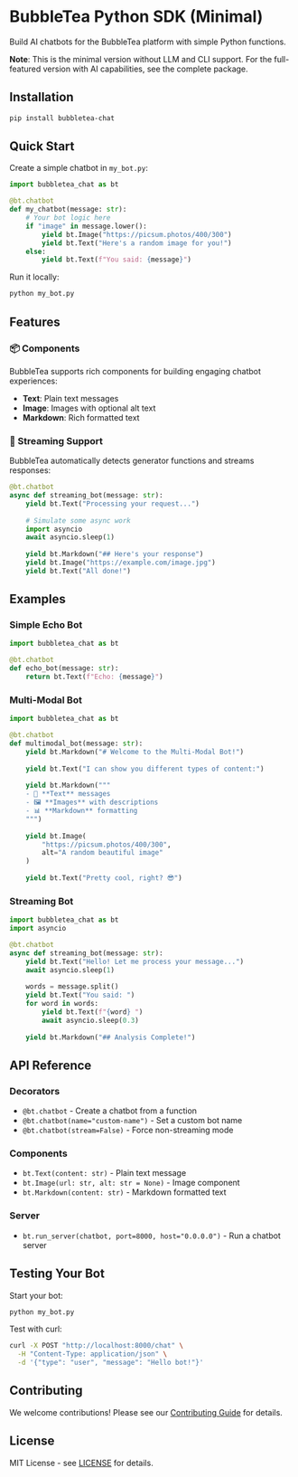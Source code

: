 # BubbleTea Python SDK (Minimal)

Build AI chatbots for the BubbleTea platform with simple Python functions.

**Note**: This is the minimal version without LLM and CLI support. For the full-featured version with AI capabilities, see the complete package.

## Installation

```bash
pip install bubbletea-chat
```

## Quick Start

Create a simple chatbot in `my_bot.py`:

```python
import bubbletea_chat as bt

@bt.chatbot
def my_chatbot(message: str):
    # Your bot logic here
    if "image" in message.lower():
        yield bt.Image("https://picsum.photos/400/300")
        yield bt.Text("Here's a random image for you!")
    else:
        yield bt.Text(f"You said: {message}")
```

Run it locally:

```bash
python my_bot.py
```

## Features

### 📦 Components

BubbleTea supports rich components for building engaging chatbot experiences:

- **Text**: Plain text messages
- **Image**: Images with optional alt text  
- **Markdown**: Rich formatted text

### 🔄 Streaming Support

BubbleTea automatically detects generator functions and streams responses:

```python
@bt.chatbot
async def streaming_bot(message: str):
    yield bt.Text("Processing your request...")
    
    # Simulate some async work
    import asyncio
    await asyncio.sleep(1)
    
    yield bt.Markdown("## Here's your response")
    yield bt.Image("https://example.com/image.jpg")
    yield bt.Text("All done!")
```

## Examples

### Simple Echo Bot

```python
import bubbletea_chat as bt

@bt.chatbot
def echo_bot(message: str):
    return bt.Text(f"Echo: {message}")
```

### Multi-Modal Bot

```python
import bubbletea_chat as bt

@bt.chatbot
def multimodal_bot(message: str):
    yield bt.Markdown("# Welcome to the Multi-Modal Bot!")
    
    yield bt.Text("I can show you different types of content:")
    
    yield bt.Markdown("""
    - 📝 **Text** messages
    - 🖼️ **Images** with descriptions  
    - 📊 **Markdown** formatting
    """)
    
    yield bt.Image(
        "https://picsum.photos/400/300",
        alt="A random beautiful image"
    )
    
    yield bt.Text("Pretty cool, right? 😎")
```

### Streaming Bot

```python
import bubbletea_chat as bt
import asyncio

@bt.chatbot
async def streaming_bot(message: str):
    yield bt.Text("Hello! Let me process your message...")
    await asyncio.sleep(1)
    
    words = message.split()
    yield bt.Text("You said: ")
    for word in words:
        yield bt.Text(f"{word} ")
        await asyncio.sleep(0.3)
    
    yield bt.Markdown("## Analysis Complete!")
```

## API Reference

### Decorators

- `@bt.chatbot` - Create a chatbot from a function
- `@bt.chatbot(name="custom-name")` - Set a custom bot name
- `@bt.chatbot(stream=False)` - Force non-streaming mode

### Components

- `bt.Text(content: str)` - Plain text message
- `bt.Image(url: str, alt: str = None)` - Image component
- `bt.Markdown(content: str)` - Markdown formatted text

### Server

- `bt.run_server(chatbot, port=8000, host="0.0.0.0")` - Run a chatbot server

## Testing Your Bot

Start your bot:

```bash
python my_bot.py
```

Test with curl:

```bash
curl -X POST "http://localhost:8000/chat" \
  -H "Content-Type: application/json" \
  -d '{"type": "user", "message": "Hello bot!"}'
```

## Contributing

We welcome contributions! Please see our [Contributing Guide](CONTRIBUTING.md) for details.

## License

MIT License - see [LICENSE](LICENSE) for details.